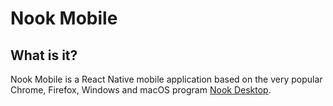 # Nook Mobile

## What is it?

Nook Mobile is a React Native mobile application based on the very popular Chrome, Firefox, Windows and macOS program [Nook Desktop](https://github.com/mn6/nook-desktop).